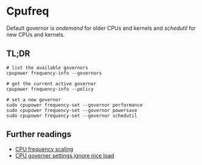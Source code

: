 # Cpufreq

Default governor is _ondemand_ for older CPUs and kernels and _schedutil_ for new CPUs and kernels.

## TL;DR

```shell
# list the available governors
cpupower frequency-info --governors

# get the current active governor
cpupower frequency-info --policy

# set a new governor
sudo cpupower frequency-set --governor performance
sudo cpupower frequency-set --governor powersave
sudo cpupower frequency-set --governor schedutil
```

## Further readings

- [CPU frequency scaling]
- [CPU governer settings ignore nice load]

[cpu frequency scaling]: https://wiki.archlinux.org/title/CPU_frequency_scaling
[cpu governer settings ignore nice load]: https://forum.manjaro.org/t/cpu-governer-settings-ignore-nice-load/71476/3
